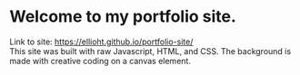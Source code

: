 # Welcome to my portfolio site.
Link to site:
https://ellioht.github.io/portfolio-site/
<br>
This site was built with raw Javascript, HTML, and CSS. The background is made with creative coding on a canvas element.
